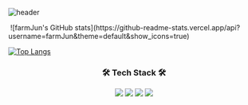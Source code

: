 ![header](https://capsule-render.vercel.app/api?type=rounded&color=87FA72&height=100&section=header&text=🍎🍀🌷🌿박준영의%20사이버%20텃밭🌺🌱🌾🌳&fontSize=48&fontColor=FBFCFC&animation=fadeIn)
<br>

<img align="center">
![farmJun's GitHub stats](https://github-readme-stats.vercel.app/api?username=farmJun&theme=default&show_icons=true)
</img>

[![Top Langs](https://github-readme-stats.vercel.app/api/top-langs/?username=farmJun&layout=default)](https://github.com/anuraghazra/github-readme-stats)
<br>
<h3 align="center"><b> 🛠 Tech Stack 🛠</b></h3>
<p align="center">
  <img src="https://img.shields.io/badge/c++-00599C?style=for-the-badge&logo=c%2B%2B&logoColor=white"/> 
  <img src="https://img.shields.io/badge/JavaScript-F7DF1E?style=for-the-badge&logo=JavaSript&logoColor=white"/> 
  <img src="https://img.shields.io/badge/Java-007396?style=for-the-badge&logo=java&logoColor=white"/> 
  <img src="https://img.shields.io/badge/Python-3776AB?style=for-the-badge&logo=Python&logoColor=white">
</p>
